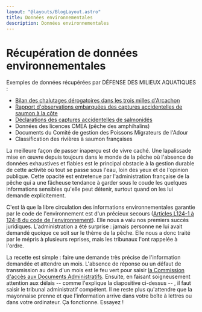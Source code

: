 ```yaml
---
layout: "@layouts/BlogLayout.astro"
title: Données environnementales
description: Données environnementales
---
```


Récupération de données environnementales
=========================================

Exemples de données récupérées par DÉFENSE DES MILIEUX AQUATIQUES :

*   [Bilan des chalutages dérogatoires dans les trois milles d'Arcachon](https://www.defensedesmilieuxaquatiques.org/especes)
*   [Rapport d'observations embarquées des captures accidentelles de saumon à la côte](https://www.defensedesmilieuxaquatiques.org/observations-captures-saumons-%C3%A0-la-c%C3%B4te)
*   [Déclarations des captures accidentelles de salmonidés](/captures-de-saumons)
*   Données des licences CMEA (pêche des amphihalins)
*   Documents du Comité de gestion des Poissons Migrateurs de l'Adour
*   Classification des rivières à saumon françaises

La meilleure façon de passer inaperçu est de vivre caché. Une lapalissade mise en œuvre depuis toujours dans le monde de la pêche où l'absence de données exhaustives et fiables est le principal obstacle à la gestion durable de cette activité où tout se passe sous l'eau, loin des yeux et de l'opinion publique. Cette opacité est entretenue par l'administration française de la pêche qui a une fâcheuse tendance à garder sous le coude les quelques informations sensibles qu'elle peut détenir, surtout quand on les lui demande explicitement.

C'est là que la libre circulation des informations environnementales garantie par le code de l'environnement est d'un précieux secours ([Articles L124-1 à 124-8 du code de l'environnement](https://www.legifrance.gouv.fr/codes/section_lc/LEGITEXT000006074220/LEGISCTA000006159212/#LEGISCTA000006159212)). Elle nous a valu nos premiers succès juridiques. L'administration a été surprise : jamais personne ne lui avait demandé quoique ce soit sur le thème de la pêche. Elle nous a donc traité par le mépris à plusieurs reprises, mais les tribunaux l'ont rappelée à l'ordre.

La recette est simple : faire une demande très précise de l'information demandée et attendre un mois. L'absence de réponse ou un défaut de transmission au delà d'un mois est le feu vert pour saisir [la Commission d'accès aux Documents Administratifs](https://www.cada.fr/). Ensuite, en faisant soigneusement attention aux délais -- comme l'explique la diapositive ci-dessus -- , il faut saisir le tribunal administratif compétent. Il ne reste plus qu'attendre que la mayonnaise prenne et que l'information arrive dans votre boîte à lettres ou dans votre ordinateur. Ça fonctionne. Essayez !